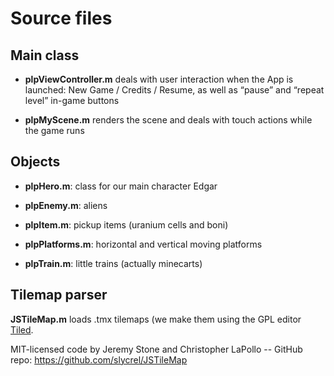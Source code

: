# Source files

## Main class

* **plpViewController.m** deals with user interaction when the App is launched: New Game / Credits / Resume, as well as “pause” and “repeat level” in-game buttons

* **plpMyScene.m** renders the scene and deals with touch actions while the game runs

## Objects

* **plpHero.m**: class for our main character Edgar

* **plpEnemy.m**: aliens

* **plpItem.m**: pickup items (uranium cells and boni)

* **plpPlatforms.m**: horizontal and vertical moving platforms

* **plpTrain.m**: little trains (actually minecarts)

## Tilemap parser

**JSTileMap.m** loads .tmx tilemaps (we make them using the GPL editor [Tiled](http://www.mapeditor.org).

MIT-licensed code by Jeremy Stone and Christopher LaPollo -- GitHub repo: https://github.com/slycrel/JSTileMap